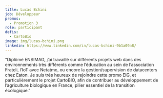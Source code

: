 ```yaml
---
title: Lucas Bchini
job: Développeur
promos:
  - Promotion 3
role: participant
defis:
  - CartoBio
image: img/lucas-bchini.png
linkedin: https://www.linkedin.com/in/lucas-bchini-9b1a09a8/
---
```

“Diplômé ENSIMAG, j’ai travaillé sur différents projets web dans des environnements très différents comme l’éducation au sein de l’association Frateli, l’IoT avec Netatmo, ou encore la gestion/supervision de datacenters chez Eaton. Je suis très heureux de rejoindre cette promo EIG, et particulièrement le projet CartoBIO, afin de contribuer au développement de l’agriculture biologique en France, pilier essentiel de la transition écologique.”
